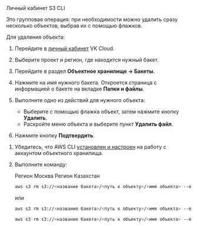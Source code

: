 <tabs>
<tablist>
<tab>Личный кабинет</tab>
<tab>S3 CLI</tab>
</tablist>
<tabpanel>

Это групповая операция: при необходимости можно удалить сразу несколько объектов, выбрав их с помощью флажков.

Для удаления объекта:

1. Перейдите в [личный кабинет](https://mcs.mail.ru/app/) VK Cloud.
1. Выберите проект и регион, где находится нужный бакет.
1. Перейдите в раздел **Объектное хранилище → Бакеты**.
1. Нажмите на имя нужного бакета. Откроется страница с информацией о бакете на вкладке **Папки и файлы**.
1. Выполните одно из действий для нужного объекта:

   - Выберите с помощью флажка объект, затем нажмите кнопку **Удалить**.
   - Раскройте меню объекта и выберите пункт **Удалить файл**.

1. Нажмите кнопку **Подтвердить**.

</tabpanel>
<tabpanel>

1. Убедитесь, что AWS CLI [установлен и настроен](../../tools/s3-cli/) на работу с аккаунтом объектного хранилища.
1. Выполните команду:

   <tabs>
   <tablist>
   <tab>Регион Москва</tab>
   <tab>Регион Казахстан</tab>
   </tablist>
   <tabpanel>

   ```bash
   aws s3 rm s3://<название бакета>/<путь к объекту>/<имя объекта> --endpoint-url https://hb.vkcs.cloud
   ```

   или

   ```bash
   aws s3 rm s3://<название бакета>/<путь к объекту>/<имя объекта> --endpoint-url https://hb.ru-msk.vkcs.cloud
   ```

   </tabpanel>
   <tabpanel>

   ```bash
   aws s3 rm s3://<название бакета>/<путь к объекту>/<имя объекта> --endpoint-url https://hb.kz-ast.vkcs.cloud
   ```

   </tabpanel>
   </tabs>

</tabpanel>
</tabs>
